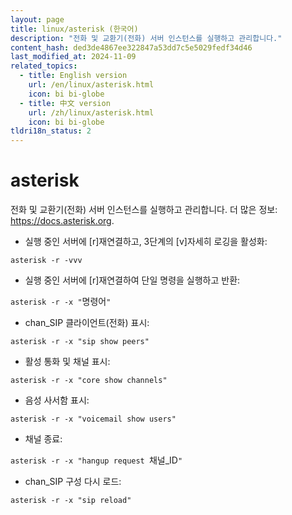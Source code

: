 ```yaml
---
layout: page
title: linux/asterisk (한국어)
description: "전화 및 교환기(전화) 서버 인스턴스를 실행하고 관리합니다."
content_hash: ded3de4867ee322847a53dd7c5e5029fedf34d46
last_modified_at: 2024-11-09
related_topics:
  - title: English version
    url: /en/linux/asterisk.html
    icon: bi bi-globe
  - title: 中文 version
    url: /zh/linux/asterisk.html
    icon: bi bi-globe
tldri18n_status: 2
---
```

# asterisk

전화 및 교환기(전화) 서버 인스턴스를 실행하고 관리합니다.
더 많은 정보: <https://docs.asterisk.org>.

- 실행 중인 서버에 [r]재연결하고, 3단계의 [v]자세히 로깅을 활성화:

`asterisk -r -vvv`

- 실행 중인 서버에 [r]재연결하여 단일 명령을 실행하고 반환:

`asterisk -r -x "`<span class="tldr-var badge badge-pill bg-dark-lm bg-white-dm text-white-lm text-dark-dm font-weight-bold">명령어</span>`"`

- chan_SIP 클라이언트(전화) 표시:

`asterisk -r -x "sip show peers"`

- 활성 통화 및 채널 표시:

`asterisk -r -x "core show channels"`

- 음성 사서함 표시:

`asterisk -r -x "voicemail show users"`

- 채널 종료:

`asterisk -r -x "hangup request `<span class="tldr-var badge badge-pill bg-dark-lm bg-white-dm text-white-lm text-dark-dm font-weight-bold">채널_ID</span>`"`

- chan_SIP 구성 다시 로드:

`asterisk -r -x "sip reload"`
